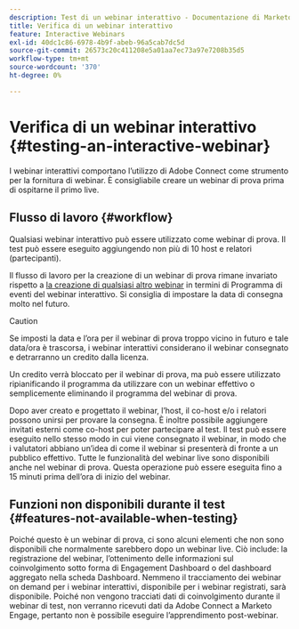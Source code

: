 ```yaml
---
description: Test di un webinar interattivo - Documentazione di Marketo - Documentazione del prodotto
title: Verifica di un webinar interattivo
feature: Interactive Webinars
exl-id: 40dc1c86-6978-4b9f-abeb-96a5cab7dc5d
source-git-commit: 26573c20c411208e5a01aa7ec73a97e7208b35d5
workflow-type: tm+mt
source-wordcount: '370'
ht-degree: 0%

---
```


# Verifica di un webinar interattivo {#testing-an-interactive-webinar}

I webinar interattivi comportano l’utilizzo di Adobe Connect come strumento per la fornitura di webinar. È consigliabile creare un webinar di prova prima di ospitarne il primo live.

## Flusso di lavoro {#workflow}

Qualsiasi webinar interattivo può essere utilizzato come webinar di prova. Il test può essere eseguito aggiungendo non più di 10 host e relatori (partecipanti).

Il flusso di lavoro per la creazione di un webinar di prova rimane invariato rispetto a [la creazione di qualsiasi altro webinar](/help/marketo/product-docs/demand-generation/events/interactive-webinars/create-an-interactive-webinar.md) in termini di Programma di eventi del webinar interattivo. Si consiglia di impostare la data di consegna molto nel futuro.

>[!CAUTION]
>
>Se imposti la data e l’ora per il webinar di prova troppo vicino in futuro e tale data/ora è trascorsa, i webinar interattivi considerano il webinar consegnato e detrarranno un credito dalla licenza.

Un credito verrà bloccato per il webinar di prova, ma può essere utilizzato ripianificando il programma da utilizzare con un webinar effettivo o semplicemente eliminando il programma del webinar di prova.

Dopo aver creato e progettato il webinar, l’host, il co-host e/o i relatori possono unirsi per provare la consegna. È inoltre possibile aggiungere invitati esterni come co-host per poter partecipare al test. Il test può essere eseguito nello stesso modo in cui viene consegnato il webinar, in modo che i valutatori abbiano un’idea di come il webinar si presenterà di fronte a un pubblico effettivo. Tutte le funzionalità del webinar live sono disponibili anche nel webinar di prova. Questa operazione può essere eseguita fino a 15 minuti prima dell’ora di inizio del webinar.

## Funzioni non disponibili durante il test {#features-not-available-when-testing}

Poiché questo è un webinar di prova, ci sono alcuni elementi che non sono disponibili che normalmente sarebbero dopo un webinar live. Ciò include: la registrazione del webinar, l’ottenimento delle informazioni sul coinvolgimento sotto forma di Engagement Dashboard o del dashboard aggregato nella scheda Dashboard. Nemmeno il tracciamento dei webinar on demand per i webinar interattivi, disponibile per i webinar registrati, sarà disponibile. Poiché non vengono tracciati dati di coinvolgimento durante il webinar di test, non verranno ricevuti dati da Adobe Connect a Marketo Engage, pertanto non è possibile eseguire l’apprendimento post-webinar.
